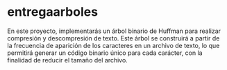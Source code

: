 # entregaarboles
En este proyecto, implementarás un árbol binario de Huffman para realizar compresión y descompresión de texto. Este árbol se construirá a partir de la frecuencia de aparición de los caracteres en un archivo de texto, lo que permitirá generar un código binario único para cada carácter, con la finalidad de reducir el tamaño del archivo.
